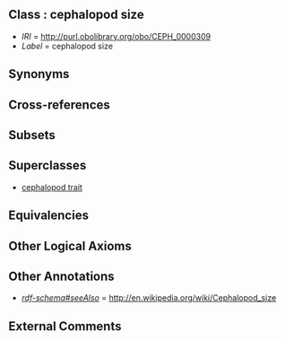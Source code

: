 
## Class : cephalopod size

 * *IRI* = http://purl.obolibrary.org/obo/CEPH_0000309
 * *Label* = cephalopod size

## Synonyms


## Cross-references


## Subsets


## Superclasses

 * [cephalopod trait](../../CEPH/00/CEPH_0000300.md)

## Equivalencies


## Other Logical Axioms


## Other Annotations

 * *[rdf-schema#seeAlso](../../so/rdf-schema#seeAlso.md)* = http://en.wikipedia.org/wiki/Cephalopod_size

## External Comments

